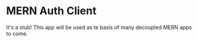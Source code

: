 # MERN Auth Client

It's a stub! This app will be used as te basis of many decoupled MERN apps to come.